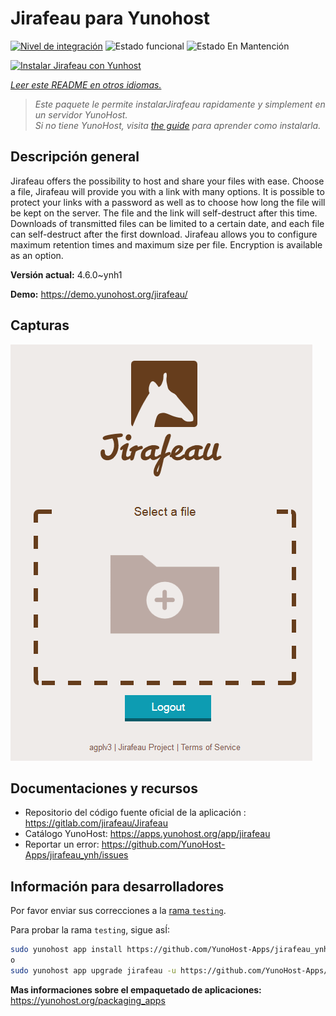 <!--
Este archivo README esta generado automaticamente<https://github.com/YunoHost/apps/tree/master/tools/readme_generator>
No se debe editar a mano.
-->

# Jirafeau para Yunohost

[![Nivel de integración](https://dash.yunohost.org/integration/jirafeau.svg)](https://ci-apps.yunohost.org/ci/apps/jirafeau/) ![Estado funcional](https://ci-apps.yunohost.org/ci/badges/jirafeau.status.svg) ![Estado En Mantención](https://ci-apps.yunohost.org/ci/badges/jirafeau.maintain.svg)

[![Instalar Jirafeau con Yunhost](https://install-app.yunohost.org/install-with-yunohost.svg)](https://install-app.yunohost.org/?app=jirafeau)

*[Leer este README en otros idiomas.](./ALL_README.md)*

> *Este paquete le permite instalarJirafeau rapidamente y simplement en un servidor YunoHost.*  
> *Si no tiene YunoHost, visita [the guide](https://yunohost.org/install) para aprender como instalarla.*

## Descripción general

Jirafeau offers the possibility to host and share your files with ease. Choose a file, Jirafeau will provide you with a link with many options. It is possible to protect your links with a password as well as to choose how long the file will be kept on the server. The file and the link will self-destruct after this time. Downloads of transmitted files can be limited to a certain date, and each file can self-destruct after the first download. Jirafeau allows you to configure maximum retention times and maximum size per file. Encryption is available as an option.


**Versión actual:** 4.6.0~ynh1

**Demo:** <https://demo.yunohost.org/jirafeau/>

## Capturas

![Captura de Jirafeau](./doc/screenshots/TPjh48P.png)

## Documentaciones y recursos

- Repositorio del código fuente oficial de la aplicación : <https://gitlab.com/jirafeau/Jirafeau>
- Catálogo YunoHost: <https://apps.yunohost.org/app/jirafeau>
- Reportar un error: <https://github.com/YunoHost-Apps/jirafeau_ynh/issues>

## Información para desarrolladores

Por favor enviar sus correcciones a la [rama `testing`](https://github.com/YunoHost-Apps/jirafeau_ynh/tree/testing).

Para probar la rama `testing`, sigue asÍ:

```bash
sudo yunohost app install https://github.com/YunoHost-Apps/jirafeau_ynh/tree/testing --debug
o
sudo yunohost app upgrade jirafeau -u https://github.com/YunoHost-Apps/jirafeau_ynh/tree/testing --debug
```

**Mas informaciones sobre el empaquetado de aplicaciones:** <https://yunohost.org/packaging_apps>
